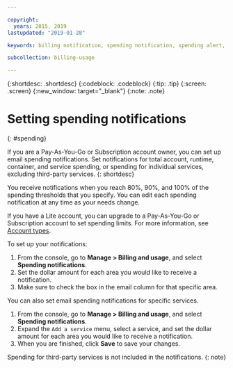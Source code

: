 ```yaml
---

copyright:
  years: 2015, 2019
lastupdated: "2019-01-28"

keywords: billing notification, spending notification, spending alert, cost threshold, spending threshold, alert, notification

subcollection: billing-usage

---
```


{:shortdesc: .shortdesc}
{:codeblock: .codeblock}
{:tip: .tip}
{:screen: .screen}
{:new_window: target="_blank"}
{:note: .note}

# Setting spending notifications
{: #spending}

If you are a Pay-As-You-Go or Subscription account owner, you can set up email spending notifications. Set notifications for total account, runtime, container, and service spending, or spending for individual services, excluding third-party services.
{: shortdesc}

You receive notifications when you reach 80%, 90%, and 100% of the spending thresholds that you specify. You can edit each spending notification at any time as your needs change.

If you have a Lite account, you can upgrade to a Pay-As-You-Go or Subscription account to set spending limits. For more information, see [Account types](/docs/account?topic=account-accounts).

To set up your notifications:

1. From the console, go to **Manage > Billing and usage**, and select **Spending notifications**.
2. Set the dollar amount for each area you would like to receive a notification.
3. Make sure to check the box in the email column for that specific area.

You can also set email spending notifications for specific services.

1. From the console, go to **Manage > Billing and usage**, and select **Spending notifications**.
2. Expand the `Add a service` menu, select a service, and set the dollar amount for each area you would like to receive a notification.
3. When you are finished, click **Save** to save your changes.

Spending for third-party services is not included in the notifications.
{: note}
